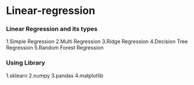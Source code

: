 # Linear-regression
### Linear Regression and its types
   1.Simple Regression
   2.Multi Regression
   3.Ridge Regression
   4.Decision Tree Regression
   5.Random Forest Regression

  ### Using Library
  1.sklearn
  2.numpy
  3.pandas
  4.matplotlib
